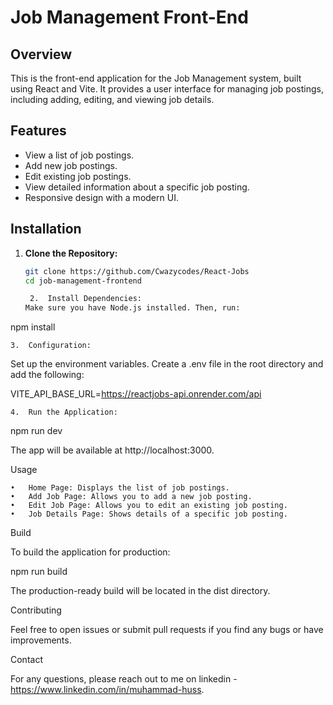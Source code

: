 # Job Management Front-End

## Overview

This is the front-end application for the Job Management system, built using React and Vite. It provides a user interface for managing job postings, including adding, editing, and viewing job details.

## Features

- View a list of job postings.
- Add new job postings.
- Edit existing job postings.
- View detailed information about a specific job posting.
- Responsive design with a modern UI.

## Installation

1. **Clone the Repository:**

   ```bash
   git clone https://github.com/Cwazycodes/React-Jobs
   cd job-management-frontend

   	2.	Install Dependencies:
   Make sure you have Node.js installed. Then, run:
   ```

npm install

    3.	Configuration:

Set up the environment variables. Create a .env file in the root directory and add the following:

VITE_API_BASE_URL=https://reactjobs-api.onrender.com/api

    4.	Run the Application:

npm run dev

The app will be available at http://localhost:3000.

Usage

    •	Home Page: Displays the list of job postings.
    •	Add Job Page: Allows you to add a new job posting.
    •	Edit Job Page: Allows you to edit an existing job posting.
    •	Job Details Page: Shows details of a specific job posting.

Build

To build the application for production:

npm run build

The production-ready build will be located in the dist directory.

Contributing

Feel free to open issues or submit pull requests if you find any bugs or have improvements.

Contact

For any questions, please reach out to me on linkedin - https://www.linkedin.com/in/muhammad-huss.
